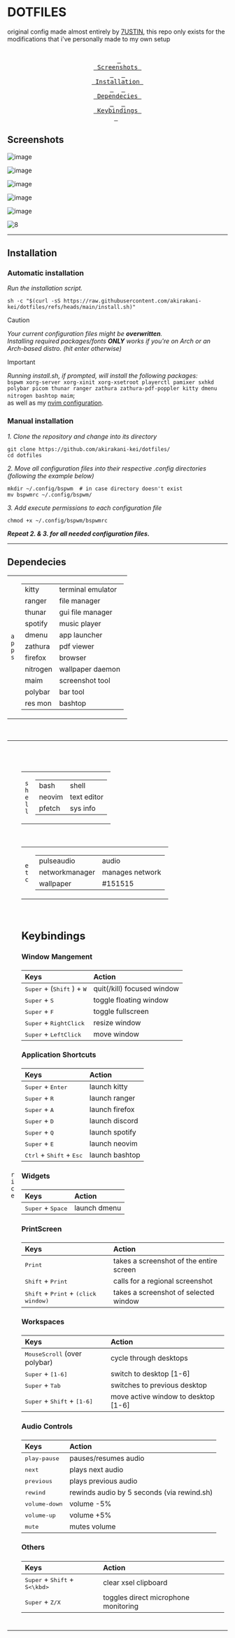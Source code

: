 # DOTFILES

original config made almost entirely by [7USTIN](https://github.com/7USTIN/dotfiles/), this repo only exists for the modifications that i've personally made to my own setup
<br> <br>

<div align = center>
  
&ensp;[<kbd> <br> Screenshots <br> </kbd>](#Screenshots)&ensp;
&ensp;[<kbd> <br> Installation <br> </kbd>](#Installation)&ensp;
&ensp;[<kbd> <br> Dependecies <br> </kbd>](#Dependecies)&ensp;
&ensp;[<kbd> <br> Keybindings <br> </kbd>](#Keybindings)&ensp;

</div>

## Screenshots

![image](https://github.com/user-attachments/assets/d9d109c1-9ac7-4128-85b8-2d1a268eb828)

![image](https://github.com/user-attachments/assets/d5be99c6-5f15-424c-9eb1-f49359a2b07c)

![image](https://github.com/user-attachments/assets/2c4ffa84-03a4-4587-8551-fba234395563)

![image](https://github.com/user-attachments/assets/2ca33859-1702-43dc-b7b1-d4d8674db207)

![image](https://github.com/user-attachments/assets/44b1fb91-6212-4a72-b7c3-9fe48beaafc2)


![8](https://github.com/user-attachments/assets/ad0eb6c6-35ba-4b21-8eed-ecf8e1cf7ad1)


-----




## Installation

### Automatic installation
*Run the installation script.* <br>
```shell
sh -c "$(curl -sS https://raw.githubusercontent.com/akirakani-kei/dotfiles/refs/heads/main/install.sh)"
```

> [!CAUTION]
> *Your current configuration files might be **overwritten**.* <br> *Installing required packages/fonts **ONLY** works if you're on Arch or an Arch-based distro. (hit enter otherwise)*

> [!IMPORTANT]
> *Running *install.sh*, if prompted, will install the following packages:* <br>
`bspwm xorg-server xorg-xinit xorg-xsetroot playerctl pamixer sxhkd polybar picom thunar ranger zathura zathura-pdf-poppler kitty dmenu nitrogen bashtop maim`; <br>
> as well as my [nvim configuration](https://github.com/akirakani-kei/nvim-conf).

### Manual installation

*1. Clone the repository and change into its directory* <br>
```shell
git clone https://github.com/akirakani-kei/dotfiles/
cd dotfiles
```
*2. Move all configuration files into their respective .config directories (following the example below)* <br>
```shell
mkdir ~/.config/bspwm  # in case directory doesn't exist
mv bspwmrc ~/.config/bspwm/
```
*3. Add execute permissions to each configuration file* <br>
```shell
chmod +x ~/.config/bspwm/bspwmrc
```

***Repeat 2. & 3. for all needed configuration files.***
<br>

----

## Dependecies

<table><tr><td>
  <code>a</code><br><code>p</code><br><code>p</code><br><code>s</code><br></td><td><table>
  <tr><td>kitty</td><td>terminal emulator</td></tr>
  <tr><td>ranger</td><td>file manager</td></tr>
  <tr><td>thunar</td><td>gui file manager</td></tr>
  <tr><td>spotify</td><td>music player</td></tr>
  <tr><td>dmenu</td><td>app launcher</td></tr>
  <tr><td>zathura</td><td>pdf viewer</td></tr>
  <tr><td>firefox</td><td>browser</td></tr>
  <tr><td>nitrogen</td><td>wallpaper daemon</td></tr>
  <tr><td>maim</td><td>screenshot tool</td></tr>
  <tr><td>polybar</td><td>bar tool</td></tr>
  <tr><td>res mon</td><td>bashtop</td></tr>
  </table>
</td></tr></table>

<br>

<table><tr><td>
  <code>r</code><br><code>i</code><br><code>c</code><br><code>e</code><br></td><td><table>

</td></tr></table>

<br>

<table><tr><td>
  <code>s</code><br><code>h</code><br><code>e</code><br><code>l</code><br><code>l</code></td><td><table>
  <tr><td>bash</td><td>shell</td></tr>
  <tr><td>neovim</td><td>text editor</td></tr>
  <tr><td>pfetch</td><td>sys info</td></tr></table>
</td></tr></table>

<br>

<table><tr><td>
  <code>e</code><br><code>t</code><br><code>c</code></td><td><table>
  <tr><td>pulseaudio</td><td>audio</td></tr>
  <tr><td>networkmanager</td><td>manages network</td></tr>
  <tr><td>wallpaper</td><td>#151515</td></tr>
  </table>
</td></tr></table>

<br>

## Keybindings

#### Window Mangement

| Keys | Action |
| :--  | :-- |
| <kbd>Super</kbd> + (<kbd>Shift</kbd> ) + <kbd>W</kbd> | quit(/kill) focused window
| <kbd>Super</kbd> + <kbd>S</kbd> | toggle floating window
| <kbd>Super</kbd> + <kbd>F</kbd> | toggle fullscreen
| <kbd>Super</kbd> + <kbd>RightClick</kbd> | resize window
| <kbd>Super</kbd> + <kbd>LeftClick</kbd> | move window

#### Application Shortcuts

| Keys | Action |
| :--  | :-- |
| <kbd>Super</kbd> + <kbd>Enter</kbd> | launch kitty
| <kbd>Super</kbd> + <kbd>R</kbd> | launch ranger
| <kbd>Super</kbd> + <kbd>A</kbd> | launch firefox
| <kbd>Super</kbd> + <kbd>D</kbd> | launch discord
| <kbd>Super</kbd> + <kbd>Q</kbd> | launch spotify
| <kbd>Super</kbd> + <kbd>E</kbd> | launch neovim
| <kbd>Ctrl</kbd> + <kbd>Shift</kbd> + <kbd>Esc </kbd> | launch bashtop

#### Widgets

| Keys | Action |
| :--  | :-- |
| <kbd>Super</kbd> + <kbd>Space</kbd> | launch dmenu

#### PrintScreen

| Keys | Action |
| :--  | :-- |
| <kbd>Print</kbd> | takes a screenshot of the entire screen
| <kbd>Shift</kbd> + <kbd>Print</kbd> | calls for a regional screenshot
| <kbd>Shift</kbd> + <kbd>Print</kbd> + <kbd>(click window)</kbd> | takes a screenshot of selected window

#### Workspaces

| Keys | Action |
| :--  | :-- |
| <kbd>MouseScroll</kbd> (over polybar) | cycle through desktops
| <kbd>Super</kbd> + <kbd>[1-6]</kbd> | switch to desktop [1-6]
| <kbd>Super</kbd> + <kbd>Tab</kbd> | switches to previous desktop
| <kbd>Super</kbd> + <kbd>Shift</kbd> + <kbd>[1-6]</kbd> | move active window to desktop [1-6]

#### Audio Controls

| Keys | Action |
| :--  | :-- |
| <kbd>play-pause</kbd> | pauses/resumes audio
| <kbd>next</kbd> | plays next audio
| <kbd>previous</kbd> | plays previous audio
| <kbd>rewind</kbd> | rewinds audio by 5 seconds (via rewind.sh)
| <kbd>volume-down</kbd> | volume -5%
| <kbd>volume-up</kbd> | volume +5%
| <kbd>mute</kbd> | mutes volume

#### Others
| Keys | Action |
| :--  | :-- |
| <kbd>Super</kbd> + <kbd>Shift</kbd> + <kbd>S<\kbd> | clear xsel clipboard
| <kbd>Super</kbd> + <kbd>Z/X</kbd> | toggles direct microphone monitoring

<br>
